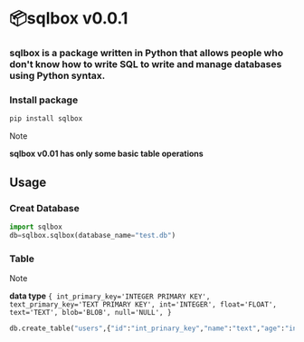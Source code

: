 # 📦sqlbox v0.0.1
### sqlbox is a package written in Python that allows people who don't know how to write SQL to write and manage databases using Python syntax.
### Install package
```py
pip install sqlbox
```
> [!NOTE]
> **sqlbox v0.01 has only some basic table operations**
## Usage
### Creat Database
```py
import sqlbox
db=sqlbox.sqlbox(database_name="test.db")
```
### Table
> [!NOTE]
> **data type**
> `{
>     int_primary_key='INTEGER PRIMARY KEY',
      text_primary_key='TEXT PRIMARY KEY',
      int='INTEGER',
      float='FLOAT',
      text='TEXT',
      blob='BLOB',
      null='NULL',
>   }`
```py
db.create_table("users",{"id":"int_prinary_key","name":"text","age":"int"})
```

